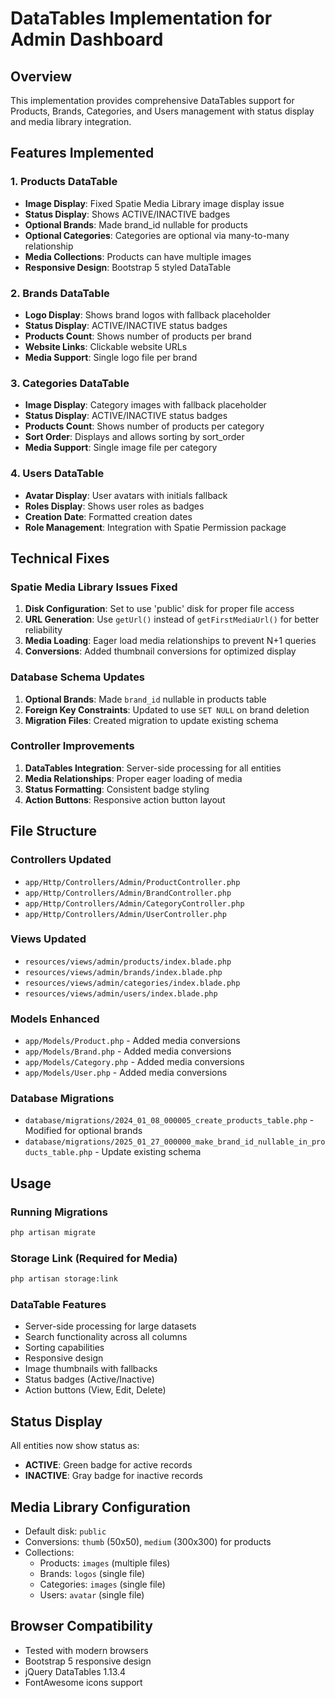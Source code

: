 # DataTables Implementation for Admin Dashboard

## Overview
This implementation provides comprehensive DataTables support for Products, Brands, Categories, and Users management with status display and media library integration.

## Features Implemented

### 1. Products DataTable
- **Image Display**: Fixed Spatie Media Library image display issue
- **Status Display**: Shows ACTIVE/INACTIVE badges  
- **Optional Brands**: Made brand_id nullable for products
- **Optional Categories**: Categories are optional via many-to-many relationship
- **Media Collections**: Products can have multiple images
- **Responsive Design**: Bootstrap 5 styled DataTable

### 2. Brands DataTable
- **Logo Display**: Shows brand logos with fallback placeholder
- **Status Display**: ACTIVE/INACTIVE status badges
- **Products Count**: Shows number of products per brand
- **Website Links**: Clickable website URLs
- **Media Support**: Single logo file per brand

### 3. Categories DataTable
- **Image Display**: Category images with fallback placeholder
- **Status Display**: ACTIVE/INACTIVE status badges
- **Products Count**: Shows number of products per category
- **Sort Order**: Displays and allows sorting by sort_order
- **Media Support**: Single image file per category

### 4. Users DataTable
- **Avatar Display**: User avatars with initials fallback
- **Roles Display**: Shows user roles as badges
- **Creation Date**: Formatted creation dates
- **Role Management**: Integration with Spatie Permission package

## Technical Fixes

### Spatie Media Library Issues Fixed
1. **Disk Configuration**: Set to use 'public' disk for proper file access
2. **URL Generation**: Use `getUrl()` instead of `getFirstMediaUrl()` for better reliability
3. **Media Loading**: Eager load media relationships to prevent N+1 queries
4. **Conversions**: Added thumbnail conversions for optimized display

### Database Schema Updates
1. **Optional Brands**: Made `brand_id` nullable in products table
2. **Foreign Key Constraints**: Updated to use `SET NULL` on brand deletion
3. **Migration Files**: Created migration to update existing schema

### Controller Improvements
1. **DataTables Integration**: Server-side processing for all entities
2. **Media Relationships**: Proper eager loading of media
3. **Status Formatting**: Consistent badge styling
4. **Action Buttons**: Responsive action button layout

## File Structure

### Controllers Updated
- `app/Http/Controllers/Admin/ProductController.php`
- `app/Http/Controllers/Admin/BrandController.php`
- `app/Http/Controllers/Admin/CategoryController.php`
- `app/Http/Controllers/Admin/UserController.php`

### Views Updated
- `resources/views/admin/products/index.blade.php`
- `resources/views/admin/brands/index.blade.php`
- `resources/views/admin/categories/index.blade.php`
- `resources/views/admin/users/index.blade.php`

### Models Enhanced
- `app/Models/Product.php` - Added media conversions
- `app/Models/Brand.php` - Added media conversions
- `app/Models/Category.php` - Added media conversions
- `app/Models/User.php` - Added media conversions

### Database Migrations
- `database/migrations/2024_01_08_000005_create_products_table.php` - Modified for optional brands
- `database/migrations/2025_01_27_000000_make_brand_id_nullable_in_products_table.php` - Update existing schema

## Usage

### Running Migrations
```bash
php artisan migrate
```

### Storage Link (Required for Media)
```bash
php artisan storage:link
```

### DataTable Features
- Server-side processing for large datasets
- Search functionality across all columns
- Sorting capabilities
- Responsive design
- Image thumbnails with fallbacks
- Status badges (Active/Inactive)
- Action buttons (View, Edit, Delete)

## Status Display
All entities now show status as:
- **ACTIVE**: Green badge for active records
- **INACTIVE**: Gray badge for inactive records

## Media Library Configuration
- Default disk: `public`
- Conversions: `thumb` (50x50), `medium` (300x300) for products
- Collections: 
  - Products: `images` (multiple files)
  - Brands: `logos` (single file)
  - Categories: `images` (single file)
  - Users: `avatar` (single file)

## Browser Compatibility
- Tested with modern browsers
- Bootstrap 5 responsive design
- jQuery DataTables 1.13.4
- FontAwesome icons support